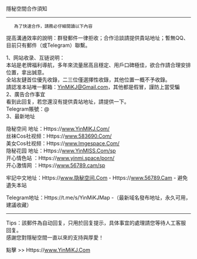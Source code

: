 隱秘空間合作須知
___________________________________________________________________________________                       
       為了快速合作，請務必仔細閱讀以下內容         

提高溝通效率的說明：群發郵件一律拒收；合作洽談請提供貴站地址；暫無QQ、目前只有郵件（或Telegram）聯繫。             
        
1、网站收录、互链说明：           
本站是老牌福利導航，多年來流量居高且穩定、用戶口碑極佳，欲合作請合理安排位置，拿出誠意。              
全站友鏈首位優先收錄，二三位僅選擇性收錄，其他位置一概不予收錄。                  
請認准本站唯一郵箱：YinMiKJ@Gmail.com，其他都是假冒，謹防上當受騙                  
2、廣告合作事宜                    
看到此回复，若您還沒有提供貴站地址，請提供一下。                  
Telegram賬號：@                 
3、最新地址
                  
隐秘空间 地址：Https://www.YinMIKJ.Com/                                                       
丝袜Cos社视频：Https://www.583690.Com/                                                                                         
美女Cos社视频：Https://www.lmgespace.Com/                                                                            
隐秘花园 地址：Https://www.YinMISS.Com/sp                                                         
开心情色站     ：Https://www.yinmi.space/porn/                           
开心激情网     ：Https://www.56789.cam/sp                                                                     
                                            
牢記中文地址：Https://www.隐秘空间.Com -  Https://www.56789.Cam - 避免遺失本站                             
                               
Telegram地址：Https://t.me/s/YinMiKJMap -（最新域名發布地址，永久可用，建議收藏）                
___________________________________________________________________________________                           
Tips：該郵件為自动回复，只用於回复提示，具体事宜的處理請您等待人工客服回复。                  
感謝您對隱秘空間一直以來的支持與厚愛！                
                 
                    
點擊 >> Https://www.YinMiKJ.Com               
              
               
                 
